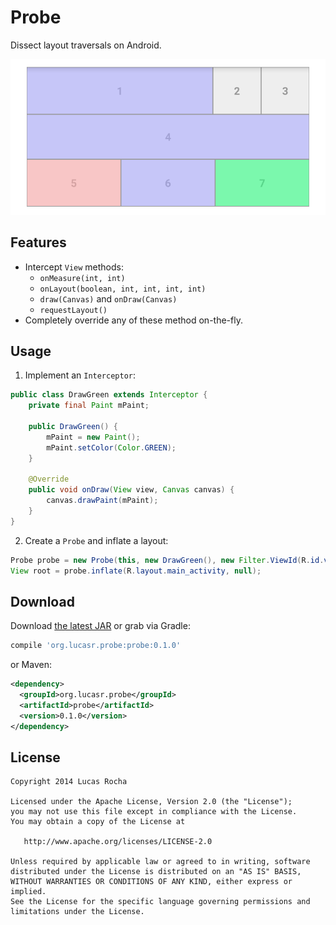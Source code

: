 Probe
=====

Dissect layout traversals on Android.

![](images/sample.png)



Features
--------
- Intercept `View` methods:
  - `onMeasure(int, int)`
  - `onLayout(boolean, int, int, int, int)`
  - `draw(Canvas)` and `onDraw(Canvas)`
  - `requestLayout()`
- Completely override any of these method on-the-fly.



Usage
-----

1. Implement an `Interceptor`:
```java
public class DrawGreen extends Interceptor {
    private final Paint mPaint;

    public DrawGreen() {
        mPaint = new Paint();
        mPaint.setColor(Color.GREEN);
    }

    @Override
    public void onDraw(View view, Canvas canvas) {
        canvas.drawPaint(mPaint);
    }
}
```
2. Create a `Probe` and inflate a layout:
```java
Probe probe = new Probe(this, new DrawGreen(), new Filter.ViewId(R.id.view2));
View root = probe.inflate(R.layout.main_activity, null);
```


Download
--------

Download [the latest JAR][1] or grab via Gradle:
```groovy
compile 'org.lucasr.probe:probe:0.1.0'
```
or Maven:
```xml
<dependency>
  <groupId>org.lucasr.probe</groupId>
  <artifactId>probe</artifactId>
  <version>0.1.0</version>
</dependency>
```



License
--------

    Copyright 2014 Lucas Rocha

    Licensed under the Apache License, Version 2.0 (the "License");
    you may not use this file except in compliance with the License.
    You may obtain a copy of the License at

       http://www.apache.org/licenses/LICENSE-2.0

    Unless required by applicable law or agreed to in writing, software
    distributed under the License is distributed on an "AS IS" BASIS,
    WITHOUT WARRANTIES OR CONDITIONS OF ANY KIND, either express or implied.
    See the License for the specific language governing permissions and
    limitations under the License.


 [1]: http://repository.sonatype.org/service/local/artifact/maven/redirect?r=central-proxy&g=org.lucasr.dspec&a=dspec&v=LATEST
